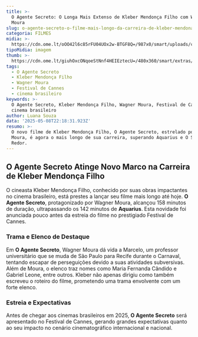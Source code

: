 ```yaml
---
title: >-
  O Agente Secreto: O Longa Mais Extenso de Kleber Mendonça Filho com Wagner
  Moura
slug: o-agente-secreto-o-filme-mais-longo-da-carreira-de-kleber-mendona-filho
categoria: FILMES
midia: >-
  https://cdn.ome.lt/oOO42l6c85rFU04UOx2w-BTGF8Q=/987x0/smart/uploads/conteudo/fotos/Design_sem_nome_-_2025-05-08T190654.050.png
tipoMidia: imagem
thumb: >-
  https://cdn.ome.lt/giuhOxcONqoeStNnf4HEIEztecU=/480x360/smart/extras/conteudos/Design_sem_nome_-_2025-05-08T190654.050.png
tags:
  - O Agente Secreto
  - Kleber Mendonça Filho
  - Wagner Moura
  - Festival de Cannes
  - cinema brasileiro
keywords: >-
  O Agente Secreto, Kleber Mendonça Filho, Wagner Moura, Festival de Cannes,
  cinema brasileiro
author: Luana Souza
data: '2025-05-08T22:18:31.923Z'
resumo: >-
  O novo filme de Kleber Mendonça Filho, O Agente Secreto, estrelado por Wagner
  Moura, é agora o mais longo de sua carreira, superando Aquarius e O Som Ao
  Redor.
---
```


## O Agente Secreto Atinge Novo Marco na Carreira de Kleber Mendonça Filho

O cineasta Kleber Mendonça Filho, conhecido por suas obras impactantes no cinema brasileiro, está prestes a lançar seu filme mais longo até hoje. **O Agente Secreto**, protagonizado por Wagner Moura, alcançou 158 minutos de duração, ultrapassando os 142 minutos de **Aquarius**. Esta novidade foi anunciada pouco antes da estreia do filme no prestigiado Festival de Cannes.

### Trama e Elenco de Destaque

Em **O Agente Secreto**, Wagner Moura dá vida a Marcelo, um professor universitário que se muda de São Paulo para Recife durante o Carnaval, tentando escapar de perseguições devido a suas atividades subversivas. Além de Moura, o elenco traz nomes como Maria Fernanda Cândido e Gabriel Leone, entre outros. Kleber não apenas dirigiu como também escreveu o roteiro do filme, prometendo uma trama envolvente com um forte elenco.

### Estreia e Expectativas

Antes de chegar aos cinemas brasileiros em 2025, **O Agente Secreto** será apresentado no Festival de Cannes, gerando grandes expectativas quanto ao seu impacto no cenário cinematográfico internacional e nacional.
